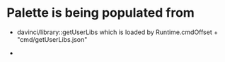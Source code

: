 # Palette is being populated from

- davinci/library::getUserLibs which is loaded by
    Runtime.cmdOffset + "cmd/getUserLibs.json"

-